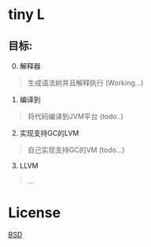 tiny L
==================

目标:
------------------
0. 解释器
>生成语法树并且解释执行 (Working...)
1. 编译到
>将代码编译到JVM平台 (todo..)
2. 实现支持GC的LVM
>自己实现支持GC的VM (todo...)
3. LLVM
>...

License
=================
[BSD][1]

[1]:http://opensource.org/licenses/BSD-2-Clause